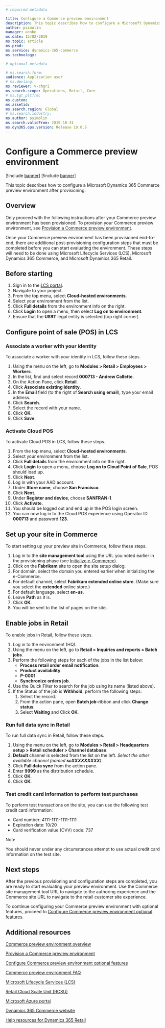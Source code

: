 ```yaml
---
# required metadata

title: Configure a Commerce preview environment
description: This topic describes how to configure a Microsoft Dynamics 365 Commerce preview environment after provisioning.
author: psimolin
manager: annbe
ms.date: 12/02/2019
ms.topic: article
ms.prod: 
ms.service: dynamics-365-commerce
ms.technology: 

# optional metadata

# ms.search.form: 
audience: Application user
# ms.devlang: 
ms.reviewer: v-chgri
ms.search.scope: Operations, Retail, Core
# ms.tgt_pltfrm: 
ms.custom: 
ms.assetid: 
ms.search.region: Global
# ms.search.industry: 
ms.author: psimolin
ms.search.validFrom: 2019-10-31
ms.dyn365.ops.version: Release 10.0.5
---
```


# Configure a Commerce preview environment

[!include [banner](includes/preview-banner.md)]
[!include [banner](includes/banner.md)]

This topic describes how to configure a Microsoft Dynamics 365 Commerce preview environment after provisioning.

## Overview

Only proceed with the following instructions after your Commerce preview environment has been provisioned. To provision your Commerce preview environment, see [Provision a Commerce preview environment](provisioning-guide.md).

Once your Commerce preview environment has been provisioned end-to-end, there are additional post-provisioning configuration steps that must be completed before you can start evaluating the environment. These steps will need to be done using Microsoft Lifecycle Services (LCS), Microsoft Dynamics 365 Commerce, and Microsoft Dynamics 365 Retail.

## Before starting

1. Sign in to the [LCS portal](https://lcs.dynamics.com).
1. Navigate to your project.
1. From the top menu, select **Cloud-hosted environments**.
1. Select your environment from the list.
1. Click **Full details** from the environment info on the right.
1. Click **Login** to open a menu, then select **Log on to environment**.
1. Ensure that the **USRT** legal entity is selected (top right corner).

## Configure point of sale (POS) in LCS

### Associate a worker with your identity

To associate a worker with your identity in LCS, follow these steps.

1. Using the menu on the left, go to **Modules > Retail > Employees > Workers**.
1. In the list, find and select record **000713 - Andrew Collette**.
1. On the Action Pane, click **Retail**.
1. Click **Associate existing identity**.
1. In the **Email** field (to the right of **Search using email**), type your email address.
1. Click **Search**.
1. Select the record with your name.
1. Click **OK**.
1. Click **Save**.

### Activate Cloud POS

To activate Cloud POS in LCS, follow these steps.

1. From the top menu, select **Cloud-hosted environments**.
1. Select your environment from the list.
1. Click **Full details** from the environment info on the right.
1. Click **Login** to open a menu, choose **Log on to Cloud Point of Sale**, POS should load up.
1. Click **Next**.
1. Log in with your AAD account.
1. Under **Store name**, choose **San Francisco**.
1. Click **Next**.
1. Under **Register and device**, choose **SANFRAN-1**.
1. Click **Activate**.
1. You should be logged out and end up in the POS login screen.
1. You can now log in to the Cloud POS experience using Operator ID **000713** and password **123**.

## Set up your site in Commerce

To start setting up your preview site in Commerce, follow these steps.

1. Log in to the **site management tool** using the URL you noted earlier in the provisioning phase (see [Initialize e-Commerce](provisioning-guide.md#initialize-e-commerce)).
1. Click on the **Fabrikam** site to open the site setup dialog.
1. For domain, select the domain you entered earlier when initializing the e-Commerce.
1. For default channel, select **Fabrikam extended online store**. (Make sure you select the **extended** online store.)
1. For default language, select **en-us**.
1. Leave **Path** as it is.
1. Click **OK**.
1. You will be sent to the list of pages on the site.

## Enable jobs in Retail

To enable jobs in Retail, follow these steps.

1. Log in to the environment (HQ).
1. Using the menu on the left, go to **Retail > Inquiries and reports > Batch jobs**.
1. Perform the following steps for each of the jobs in the list below:
	* **Process retail order email notification**.
	* **Product availability**.
	* **P-0001**.
	* **Synchronize orders job**.
1. Use the Quick Filter to search for the job using its name (listed above).
1. If the Status of the job is **Withhold**, perform the following steps:
	1. Select the record.
	1. From the action pane, open **Batch job**-ribbon and click **Change status**.
	1. Select **Waiting** and Click **OK**.
	
### Run full data sync in Retail

To run full data sync in Retail, follow these steps.

1. Using the menu on the left, go to **Modules > Retail > Headquarters setup > Retail scheduler > Channel database**.
1. **Default** channel is selected from the list on the left. *Select the other available channel (named **scXXXXXXXXX**)*.
1. Click **Full data sync** from the action pane.
1. Enter **9999** as the distribution schedule.
1. Click **OK**.
1. Click **OK**.

### Test credit card information to perform test purchases

To perform test transactions on the site, you can use the following test credit card information:

- Card number: 4111-1111-1111-1111
- Expiration date: 10/20 
- Card verification value (CVV) code: 737

> [!NOTE]
> You should never under any circumstances attempt to use actual credit card information on the test site.

## Next steps

After the previous provisioning and configuration steps are completed, you are ready to start evaluating your preview environment. Use the Commerce site management tool URL to navigate to the authoring experience and the Commerce site URL to navigate to the retail customer site experience.

To continue configuring your Commerce preview environment with optional features, proceed to [Configure Commerce preview environment optional features](cpe-optional-features.md).

## Additional resources

[Commerce preview environment overview](cpe-overview.md)

[Provision a Commerce preview environment](provisioning-guide.md)

[Configure Commerce preview environment optional features](cpe-optional-features.md)

[Commerce preview environment FAQ](cpe-faq.md)

[Microsoft Lifecycle Services (LCS)](https://docs.microsoft.com/en-us/dynamics365/unified-operations/dev-itpro/lifecycle-services/lcs-user-guide)

[Retail Cloud Scale Unit (RCSU)](https://docs.microsoft.com/en-us/business-applications-release-notes/october18/dynamics365-retail/retail-cloud-scale-unit)

[Microsoft Azure portal](https://azure.microsoft.com/en-us/features/azure-portal)

[Dynamics 365 Commerce website](https://aka.ms/Dynamics365CommerceWebsite)

[Help resources for Dynamics 365 Retail](../retail/index.md)
